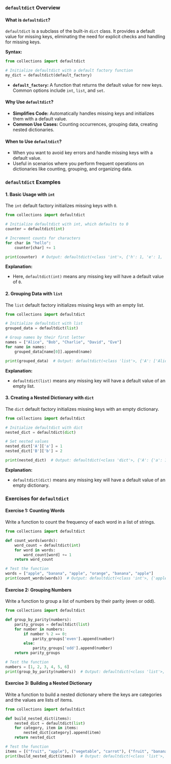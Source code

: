 ### **`defaultdict` Overview**

#### **What is `defaultdict`?**

`defaultdict` is a subclass of the built-in `dict` class. It provides a default value for missing keys, eliminating the need for explicit checks and handling for missing keys.

**Syntax:**

```python
from collections import defaultdict

# Initialize defaultdict with a default factory function
my_dict = defaultdict(default_factory)
```

- **`default_factory`:** A function that returns the default value for new keys. Common options include `int`, `list`, and `set`.

#### **Why Use `defaultdict`?**

- **Simplifies Code:** Automatically handles missing keys and initializes them with a default value.
- **Common Use Cases:** Counting occurrences, grouping data, creating nested dictionaries.

#### **When to Use `defaultdict`?**

- When you want to avoid key errors and handle missing keys with a default value.
- Useful in scenarios where you perform frequent operations on dictionaries like counting, grouping, and organizing data.

### **`defaultdict` Examples**

#### **1. Basic Usage with `int`**

The `int` default factory initializes missing keys with `0`.

```python
from collections import defaultdict

# Initialize defaultdict with int, which defaults to 0
counter = defaultdict(int)

# Increment counts for characters
for char in "hello":
    counter[char] += 1

print(counter)  # Output: defaultdict(<class 'int'>, {'h': 1, 'e': 1, 'l': 2, 'o': 1})
```

**Explanation:**
- Here, `defaultdict(int)` means any missing key will have a default value of `0`.

#### **2. Grouping Data with `list`**

The `list` default factory initializes missing keys with an empty list.

```python
from collections import defaultdict

# Initialize defaultdict with list
grouped_data = defaultdict(list)

# Group names by their first letter
names = ["Alice", "Bob", "Charlie", "David", "Eve"]
for name in names:
    grouped_data[name[0]].append(name)

print(grouped_data)  # Output: defaultdict(<class 'list'>, {'A': ['Alice'], 'B': ['Bob'], 'C': ['Charlie'], 'D': ['David'], 'E': ['Eve']})
```

**Explanation:**
- `defaultdict(list)` means any missing key will have a default value of an empty list.

#### **3. Creating a Nested Dictionary with `dict`**

The `dict` default factory initializes missing keys with an empty dictionary.

```python
from collections import defaultdict

# Initialize defaultdict with dict
nested_dict = defaultdict(dict)

# Set nested values
nested_dict['A']['a'] = 1
nested_dict['B']['b'] = 2

print(nested_dict)  # Output: defaultdict(<class 'dict'>, {'A': {'a': 1}, 'B': {'b': 2}})
```

**Explanation:**
- `defaultdict(dict)` means any missing key will have a default value of an empty dictionary.

### **Exercises for `defaultdict`**

#### **Exercise 1: Counting Words**

Write a function to count the frequency of each word in a list of strings.

```python
from collections import defaultdict

def count_words(words):
    word_count = defaultdict(int)
    for word in words:
        word_count[word] += 1
    return word_count

# Test the function
words = ["apple", "banana", "apple", "orange", "banana", "apple"]
print(count_words(words))  # Output: defaultdict(<class 'int'>, {'apple': 3, 'banana': 2, 'orange': 1})
```

#### **Exercise 2: Grouping Numbers**

Write a function to group a list of numbers by their parity (even or odd).

```python
from collections import defaultdict

def group_by_parity(numbers):
    parity_groups = defaultdict(list)
    for number in numbers:
        if number % 2 == 0:
            parity_groups['even'].append(number)
        else:
            parity_groups['odd'].append(number)
    return parity_groups

# Test the function
numbers = [1, 2, 3, 4, 5, 6]
print(group_by_parity(numbers))  # Output: defaultdict(<class 'list'>, {'odd': [1, 3, 5], 'even': [2, 4, 6]})
```

#### **Exercise 3: Building a Nested Dictionary**

Write a function to build a nested dictionary where the keys are categories and the values are lists of items.

```python
from collections import defaultdict

def build_nested_dict(items):
    nested_dict = defaultdict(list)
    for category, item in items:
        nested_dict[category].append(item)
    return nested_dict

# Test the function
items = [("fruit", "apple"), ("vegetable", "carrot"), ("fruit", "banana"), ("vegetable", "broccoli")]
print(build_nested_dict(items))  # Output: defaultdict(<class 'list'>, {'fruit': ['apple', 'banana'], 'vegetable': ['carrot', 'broccoli']})
```
